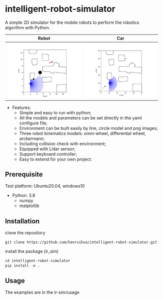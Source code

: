 # intelligent-robot-simulator

A simple 2D simulator for the mobile robots to perform the robotics algorithm with Python.  

Robot             |  Car
:-------------------------:|:-------------------------:
![robot](ir_sim/usage/gif/robot.gif)  |  ![car](ir_sim/usage/gif/car.gif)

- Features:  
    - Simple and easy to run with python;  
    - All the models and parameters can be set directly in the yaml configure file;  
    - Environment can be built easily by line, circle model and png images;  
    - Three robot kinematics models: omni-wheel, differential wheel, arckermann;  
    - Including collision check with environment;  
    - Equipped with Lidar sensor;  
    - Support keyboard controller;  
    - Easy to extend for your own project. 

<!-- The functions are incomplete and incomprehensive now. Welcome to propose your requirement to improve this simulator. -->

## Prerequisite

Test platform: Ubuntu20.04, windows10

- Python: 3.8
    - numpy  
    - matplotlib  
    
## Installation

clone the repository

```
git clone https://github.com/hanruihua/intelligent-robot-simulator.git
```

install the package (ir_sim)

```
cd intelligent-robot-simulator
pip install -e .
```

## Usage

The examples are in the ir-sim/usage
